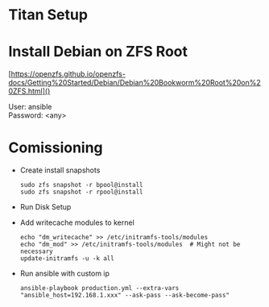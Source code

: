 <!-- Preview: Ctrl + K -> V -->
# Titan Setup

# Install Debian on ZFS Root
[https://openzfs.github.io/openzfs-docs/Getting%20Started/Debian/Debian%20Bookworm%20Root%20on%20ZFS.html]()

User: ansible<br>
Password: &lt;any&gt;

# Comissioning

* Create install snapshots
  ```
  sudo zfs snapshot -r bpool@install
  sudo zfs snapshot -r rpool@install
  ```

* Run Disk Setup

* Add writecache modules to kernel
  ```
  echo "dm_writecache" >> /etc/initramfs-tools/modules
  echo "dm_mod" >> /etc/initramfs-tools/modules  # Might not be necessary
  update-initramfs -u -k all
  ```

* Run ansible with custom ip
  ```
  ansible-playbook production.yml --extra-vars "ansible_host=192.168.1.xxx" --ask-pass --ask-become-pass"
  ```
